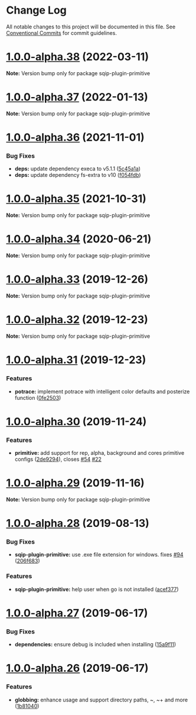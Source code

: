 # Change Log

All notable changes to this project will be documented in this file.
See [Conventional Commits](https://conventionalcommits.org) for commit guidelines.

# [1.0.0-alpha.38](https://github.com/axe312ger/sqip/compare/sqip-plugin-primitive@1.0.0-alpha.37...sqip-plugin-primitive@1.0.0-alpha.38) (2022-03-11)

**Note:** Version bump only for package sqip-plugin-primitive





# [1.0.0-alpha.37](https://github.com/axe312ger/sqip/compare/sqip-plugin-primitive@1.0.0-alpha.36...sqip-plugin-primitive@1.0.0-alpha.37) (2022-01-13)

**Note:** Version bump only for package sqip-plugin-primitive





# [1.0.0-alpha.36](https://github.com/axe312ger/sqip/compare/sqip-plugin-primitive@1.0.0-alpha.35...sqip-plugin-primitive@1.0.0-alpha.36) (2021-11-01)


### Bug Fixes

* **deps:** update dependency execa to v5.1.1 ([5c45a1a](https://github.com/axe312ger/sqip/commit/5c45a1aee249f758b037d6a7959dd20617eea94c))
* **deps:** update dependency fs-extra to v10 ([f054fdb](https://github.com/axe312ger/sqip/commit/f054fdb81ff06d6bdb9d05b9c31c5be4c8d049d9))





# [1.0.0-alpha.35](https://github.com/axe312ger/sqip/compare/sqip-plugin-primitive@1.0.0-alpha.34...sqip-plugin-primitive@1.0.0-alpha.35) (2021-10-31)

**Note:** Version bump only for package sqip-plugin-primitive





# [1.0.0-alpha.34](https://github.com/axe312ger/sqip/compare/sqip-plugin-primitive@1.0.0-alpha.33...sqip-plugin-primitive@1.0.0-alpha.34) (2020-06-21)

**Note:** Version bump only for package sqip-plugin-primitive





# [1.0.0-alpha.33](https://github.com/axe312ger/sqip/compare/sqip-plugin-primitive@1.0.0-alpha.32...sqip-plugin-primitive@1.0.0-alpha.33) (2019-12-26)

**Note:** Version bump only for package sqip-plugin-primitive





# [1.0.0-alpha.32](https://github.com/axe312ger/sqip/compare/sqip-plugin-primitive@1.0.0-alpha.31...sqip-plugin-primitive@1.0.0-alpha.32) (2019-12-23)

**Note:** Version bump only for package sqip-plugin-primitive





# [1.0.0-alpha.31](https://github.com/axe312ger/sqip/compare/sqip-plugin-primitive@1.0.0-alpha.30...sqip-plugin-primitive@1.0.0-alpha.31) (2019-12-23)


### Features

* **potrace:** implement potrace with intelligent color defaults and posterize function ([0fe2503](https://github.com/axe312ger/sqip/commit/0fe2503c92486b07a01382638ac92b475dead67d))





# [1.0.0-alpha.30](https://github.com/axe312ger/sqip/compare/sqip-plugin-primitive@1.0.0-alpha.29...sqip-plugin-primitive@1.0.0-alpha.30) (2019-11-24)


### Features

* **primitive:** add support for rep, alpha, background and cores primitive configs ([2de9294](https://github.com/axe312ger/sqip/commit/2de92941ee660127cc2a32cc5cd9e2c1f6cd3eca)), closes [#54](https://github.com/axe312ger/sqip/issues/54) [#22](https://github.com/axe312ger/sqip/issues/22)





# [1.0.0-alpha.29](https://github.com/axe312ger/sqip/compare/sqip-plugin-primitive@1.0.0-alpha.28...sqip-plugin-primitive@1.0.0-alpha.29) (2019-11-16)

**Note:** Version bump only for package sqip-plugin-primitive





# [1.0.0-alpha.28](https://github.com/axe312ger/sqip/compare/sqip-plugin-primitive@1.0.0-alpha.27...sqip-plugin-primitive@1.0.0-alpha.28) (2019-08-13)


### Bug Fixes

* **sqip-plugin-primitive:** use .exe file extension for windows. fixes [#94](https://github.com/axe312ger/sqip/issues/94) ([206f683](https://github.com/axe312ger/sqip/commit/206f683))


### Features

* **sqip-plugin-primitive:** help user when go is not installed ([acef377](https://github.com/axe312ger/sqip/commit/acef377))





# [1.0.0-alpha.27](https://github.com/axe312ger/sqip/compare/sqip-plugin-primitive@1.0.0-alpha.26...sqip-plugin-primitive@1.0.0-alpha.27) (2019-06-17)


### Bug Fixes

* **dependencies:** ensure debug is included when installing ([15a9f11](https://github.com/axe312ger/sqip/commit/15a9f11))





# [1.0.0-alpha.26](https://github.com/axe312ger/sqip/compare/sqip-plugin-primitive@1.0.0-alpha.25...sqip-plugin-primitive@1.0.0-alpha.26) (2019-06-17)


### Features

* **globbing:** enhance usage and support directory paths, ~, ~+ and more ([1b81040](https://github.com/axe312ger/sqip/commit/1b81040))
